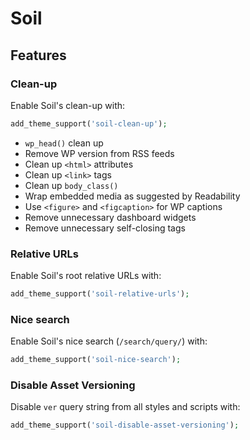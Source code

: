 # Soil

## Features

### Clean-up

Enable Soil's clean-up with:

```php
add_theme_support('soil-clean-up');
```

* `wp_head()` clean up
* Remove WP version from RSS feeds
* Clean up `<html>` attributes
* Clean up `<link>` tags
* Clean up `body_class()`
* Wrap embedded media as suggested by Readability
* Use `<figure>` and `<figcaption>` for WP captions
* Remove unnecessary dashboard widgets
* Remove unnecessary self-closing tags

### Relative URLs

Enable Soil's root relative URLs with:

```php
add_theme_support('soil-relative-urls');
```

### Nice search

Enable Soil's nice search (`/search/query/`) with:

```php
add_theme_support('soil-nice-search');
```

### Disable Asset Versioning

Disable `ver` query string from all styles and scripts with:

```php
add_theme_support('soil-disable-asset-versioning');
```
